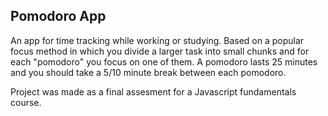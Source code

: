 ## Pomodoro App

An app for time tracking while working or studying. Based on a popular focus method in which you divide a larger task into small chunks and for each "pomodoro" you focus on one of them. 
A pomodoro lasts 25 minutes and you should take a 5/10 minute break between each pomodoro.

Project was made as a final assesment for a Javascript fundamentals course.
